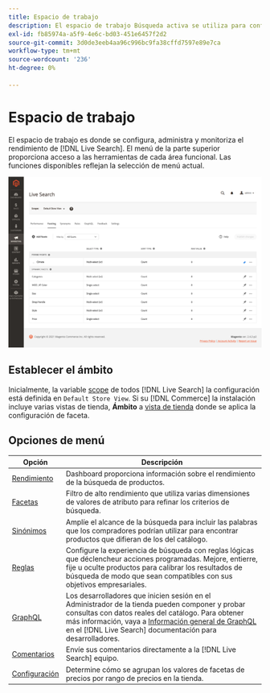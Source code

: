 ```yaml
---
title: Espacio de trabajo
description: El espacio de trabajo Búsqueda activa se utiliza para configurar, administrar y supervisar el rendimiento de la búsqueda.
exl-id: fb85974a-a5f9-4e6c-bd03-451e6457f2d2
source-git-commit: 3d0de3eeb4aa96c996bc9fa38cffd7597e89e7ca
workflow-type: tm+mt
source-wordcount: '236'
ht-degree: 0%

---
```


# Espacio de trabajo

El espacio de trabajo es donde se configura, administra y monitoriza el rendimiento de [!DNL Live Search]. El menú de la parte superior proporciona acceso a las herramientas de cada área funcional.  Las funciones disponibles reflejan la selección de menú actual.

![Espacio de trabajo de facetas](assets/faceting-workspace.png)

## Establecer el ámbito

Inicialmente, la variable [scope](https://experienceleague.adobe.com/docs/commerce-admin/start/setup/websites-stores-views.html#scope-settings) de todos [!DNL Live Search] la configuración está definida en `Default Store View`. Si su [!DNL Commerce] la instalación incluye varias vistas de tienda, **Ámbito** a [vista de tienda](https://experienceleague.adobe.com/docs/commerce-admin/start/setup/websites-stores-views.html) donde se aplica la configuración de faceta.

## Opciones de menú

| Opción | Descripción |
|--- |--- |
| [Rendimiento](performance.md) | Dashboard proporciona información sobre el rendimiento de la búsqueda de productos. |
| [Facetas](facets.md) | Filtro de alto rendimiento que utiliza varias dimensiones de valores de atributo para refinar los criterios de búsqueda. |
| [Sinónimos](synonyms.md) | Amplíe el alcance de la búsqueda para incluir las palabras que los compradores podrían utilizar para encontrar productos que difieran de los del catálogo. |
| [Reglas](rules.md) | Configure la experiencia de búsqueda con reglas lógicas que déclencheur acciones programadas. Mejore, entierre, fije u oculte productos para calibrar los resultados de búsqueda de modo que sean compatibles con sus objetivos empresariales. |
| [GraphQL](https://developer.adobe.com/commerce/webapi/graphql/schema/live-search/) | Los desarrolladores que inicien sesión en el Administrador de la tienda pueden componer y probar consultas con datos reales del catálogo. Para obtener más información, vaya a [Información general de GraphQL](https://developer.adobe.com/commerce/webapi/graphql/) en el [!DNL Live Search] documentación para desarrolladores. |
| [Comentarios](feedback.md) | Envíe sus comentarios directamente a la [!DNL Live Search] equipo. |
| [Configuración](settings.md) | Determine cómo se agrupan los valores de facetas de precios por rango de precios en la tienda. |
